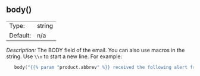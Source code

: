 ---
---
<!-- DISCLAIMER: This file is based on the syslog-ng Open Source Edition documentation https://github.com/balabit/syslog-ng-ose-guides/commit/2f4a52ee61d1ea9ad27cb4f3168b95408fddfdf2 and is used under the terms of The syslog-ng Open Source Edition Documentation License. The file has been modified by Axoflow. -->

## body()

|          |        |
| -------- | ------ |
| Type:    | string |
| Default: | n/a    |

*Description:* The BODY field of the email. You can also use macros in the string. Use `\\n` to start a new line. For example:

```c
   body("{{% param "product.abbrev" %}} received the following alert from $HOST:\n$MSG")

```


